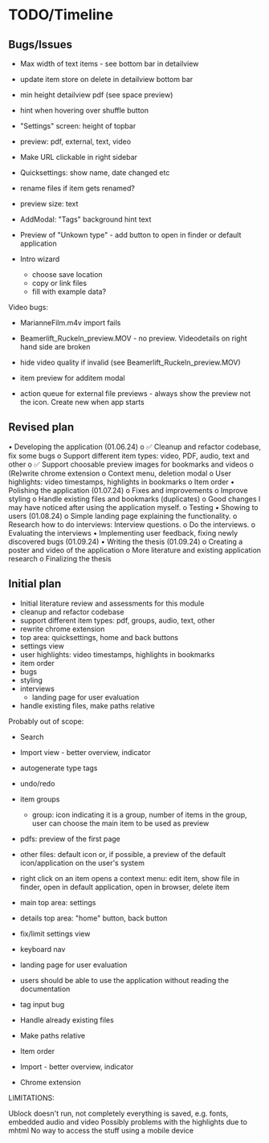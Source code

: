 # TODO/Timeline

## Bugs/Issues
* Max width of text items - see bottom bar in detailview
* update item store on delete in detailview bottom bar
* min height detailview pdf (see space preview)

* hint when hovering over shuffle button
* "Settings" screen: height of topbar
* preview: pdf, external, text, video
* Make URL clickable in right sidebar
* Quicksettings: show name, date changed etc
* rename files if item gets renamed?
* preview size: text
* AddModal: "Tags" background hint text

* Preview of "Unkown type" - add button to open in finder or default application

* Intro wizard
    * choose save location
    * copy or link files
    * fill with example data?

Video bugs:
* MarianneFilm.m4v import fails
* Beamerlift_Ruckeln_preview.MOV - no preview. Videodetails on right hand side are broken
* hide video quality if invalid (see Beamerlift_Ruckeln_preview.MOV)

* item preview for additem modal
* action queue for external file previews - always show the preview not the icon. Create new when app starts

## Revised plan
•	Developing the application (01.06.24)
    o	✅ Cleanup and refactor codebase, fix some bugs
    o	Support different item types: video, PDF, audio, text and other
    o	✅ Support choosable preview images for bookmarks and videos
    o	(Re)write chrome extension
    o	Context menu, deletion modal
    o	User highlights: video timestamps, highlights in bookmarks
    o	Item order
•	Polishing the application (01.07.24)
    o	Fixes and improvements
    o	Improve styling
    o	Handle existing files and bookmarks (duplicates)
    o	Good changes I may have noticed after using the application myself.
    o	Testing
•	Showing to users (01.08.24)
    o	Simple landing page explaining the functionality.
    o	Research how to do interviews: Interview questions.
    o	Do the interviews.
    o	Evaluating the interviews
•	Implementing user feedback, fixing newly discovered bugs (01.09.24)
•	Writing the thesis (01.09.24)
    o	Creating a poster and video of the application
    o	More literature and existing application research
    o	Finalizing the thesis
 

## Initial plan 
* Initial literature review and assessments for this module
* cleanup and refactor codebase
* support different item types: pdf, groups, audio, text, other
* rewrite chrome extension
* top area: quicksettings, home and back buttons
* settings view
* user highlights: video timestamps, highlights in bookmarks
* item order
* bugs
* styling
* interviews
    * landing page for user evaluation
* handle existing files, make paths relative




Probably out of scope:
* Search
* Import view - better overview, indicator
* autogenerate type tags
* undo/redo




* item groups
    * group: icon indicating it is a group,  number of items in the group, user can choose the main item to be used as preview
* pdfs: preview of the first page
* other files: default icon or, if possible, a preview of the default icon/application on the user's system
* right click on an item opens a context menu: edit item, show file in finder, open in default application, open in browser, delete item

* main top area: settings
* details top area: "home" button, back button

* fix/limit settings view

* keyboard nav

* landing page for user evaluation

* users should be able to use the application without reading the documentation


* tag input bug
* Handle already existing files
* Make paths relative
* Item order
* Import - better overview, indicator
* Chrome extension


LIMITATIONS:

Ublock doesn't run, not completely everything is saved, e.g. fonts, embedded audio and video
Possibly problems with the highlights due to mhtml
No way to access the stuff using a mobile device
